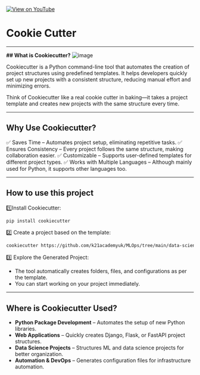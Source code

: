 [![View on YouTube](https://img.shields.io/badge/YouTube-Watch%20on%20Youtube-red?logo=youtube)](https://www.youtube.com/@K21Academy/playlists) 

# Cookie Cutter
--------------------------------------------------------------------------------
**## What is Cookiecutter?**
![image](https://github.com/user-attachments/assets/56ec23e9-918b-474b-9d7d-2d06107c0a06)

Cookiecutter is a Python command-line tool that automates the creation of project structures using predefined templates. It helps developers quickly set up new projects with a consistent structure, reducing manual effort and minimizing errors.

Think of Cookiecutter like a real cookie cutter in baking—it takes a project template and creates new projects with the same structure every time.

----------------------------------------------------------------------------
## Why Use Cookiecutter?

✅ Saves Time – Automates project setup, eliminating repetitive tasks.
✅ Ensures Consistency – Every project follows the same structure, making collaboration easier.
✅ Customizable – Supports user-defined templates for different project types.
✅ Works with Multiple Languages – Although mainly used for Python, it supports other languages too.  

----------------------------------------------------------------------
## How to use this project

1️⃣Install Cookiecutter:
```bash
pip install cookiecutter
```

2️⃣ Create a project based on the template:
```bash
cookiecutter https://github.com/k21academyuk/MLOps/tree/main/data-science-template
```
3️⃣ Explore the Generated Project:
- The tool automatically creates folders, files, and configurations as per the template.
- You can start working on your project immediately.
----------------------------------------------------
## Where is Cookiecutter Used?
- **Python Package Development** – Automates the setup of new Python libraries.
- **Web Applications** – Quickly creates Django, Flask, or FastAPI project structures.
- **Data Science Projects** – Structures ML and data science projects for better organization.
- **Automation & DevOps** – Generates configuration files for infrastructure automation.
